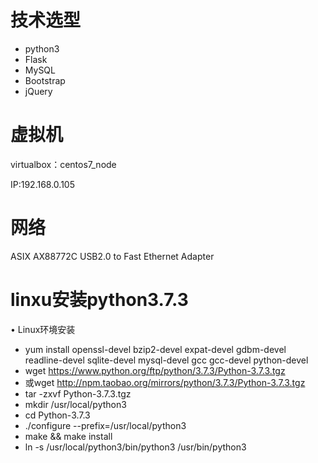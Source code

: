 技术选型
====
* python3
* Flask
* MySQL
* Bootstrap
* jQuery

虚拟机
======
virtualbox：centos7_node

IP:192.168.0.105

网络
=====
ASIX AX88772C USB2.0 to Fast Ethernet Adapter

linxu安装python3.7.3
=====
•	Linux环境安装

-    yum install openssl-devel bzip2-devel expat-devel gdbm-devel readline-devel sqlite-devel  mysql-devel gcc gcc-devel python-devel  
-    wget https://www.python.org/ftp/python/3.7.3/Python-3.7.3.tgz    
- 或wget http://npm.taobao.org/mirrors/python/3.7.3/Python-3.7.3.tgz    
-    tar -zxvf Python-3.7.3.tgz
-    mkdir /usr/local/python3
-    cd Python-3.7.3 
-    ./configure --prefix=/usr/local/python3
-    make && make install
-    ln -s /usr/local/python3/bin/python3 /usr/bin/python3
